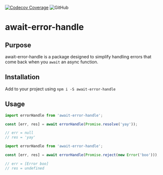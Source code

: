 [![Codecov Coverage](https://img.shields.io/codecov/c/github/nickheal/await-error-handle/master.svg?style=flat)](https://codecov.io/gh/nickheal/await-error-handle/)
![GitHub](https://img.shields.io/github/license/nickheal/await-error-handle)

# await-error-handle

## Purpose

await-error-handle is a package designed to simplify handling errors that come back when you `await` an async function.

## Installation

Add to your project using `npm i -S await-error-handle`

## Usage

```javascript
import errorHandle from 'await-error-handle';

const [err, res] = await errorHandle(Promise.resolve('yay'));

// err = null
// res = 'yay'
```

```javascript
import errorHandle from 'await-error-handle';

const [err, res] = await errorHandle(Promise.reject(new Error('boo')));

// err = [Error boo]
// res = undefined
```